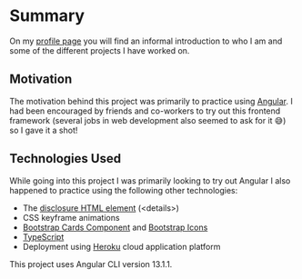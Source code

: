 # Summary
On my [profile page](https://tonypham-profile-page.herokuapp.com/ "Tony Pham's Profile Page") you will find an informal introduction to who I am and some of the different projects I have worked on.

## Motivation
The motivation behind this project was primarily to practice using [Angular](https://angular.io/ "Angular Main Page").
I had been encouraged by friends and co-workers to try out this frontend framework (several jobs in web development also seemed to ask for it :sweat_smile:) so I gave it a shot!

## Technologies Used
While going into this project I was primarily looking to try out Angular I also happened to practice using the following other technologies:
- The [disclosure HTML element](https://developer.mozilla.org/en-US/docs/Web/HTML/Element/details "MDN page on the disclosure element") (&lt;details&gt;)
- CSS keyframe animations
- [Bootstrap Cards Component](https://getbootstrap.com/docs/4.6/components/card/ "Bootstrap Card Component") and [Bootstrap Icons](https://icons.getbootstrap.com/ "Bootstrap Icons Main Page")
- [TypeScript](https://www.typescriptlang.org/ "TypeScript main page")
- Deployment using [Heroku](https://www.heroku.com/ "Heroku Main Page") cloud application platform

This project uses Angular CLI version 13.1.1.